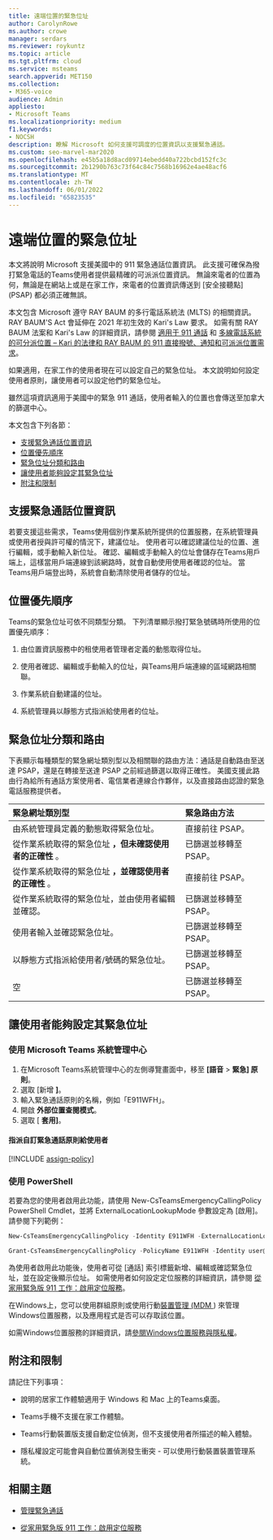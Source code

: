 ```yaml
---
title: 遠端位置的緊急位址
author: CarolynRowe
ms.author: crowe
manager: serdars
ms.reviewer: roykuntz
ms.topic: article
ms.tgt.pltfrm: cloud
ms.service: msteams
search.appverid: MET150
ms.collection:
- M365-voice
audience: Admin
appliesto:
- Microsoft Teams
ms.localizationpriority: medium
f1.keywords:
- NOCSH
description: 瞭解 Microsoft 如何支援可調度的位置資訊以支援緊急通話。
ms.custom: seo-marvel-mar2020
ms.openlocfilehash: e45b5a18d8acd09714ebedd40a722bcbd152fc3c
ms.sourcegitcommit: 2b1290b763c73f64c84c7568b16962e4ae48acf6
ms.translationtype: MT
ms.contentlocale: zh-TW
ms.lasthandoff: 06/01/2022
ms.locfileid: "65823535"
---
```

# <a name="emergency-addresses-for-remote-locations"></a>遠端位置的緊急位址

本文將說明 Microsoft 支援美國中的 911 緊急通話位置資訊。 此支援可確保為撥打緊急電話的Teams使用者提供最精確的可派派位置資訊。 無論來電者的位置為何，無論是在網站上或是在家工作，來電者的位置資訊傳送到 [安全接聽點] (PSAP) 都必須正確無誤。

本文包含 Microsoft 遵守 RAY BAUM 的多行電話系統法 (MLTS) 的相關資訊。 RAY BAUM'S Act 會延伸在 2021 年初生效的 Kari's Law 要求。 如需有關 RAY BAUM 法案和 Kari's Law 的詳細資訊，請參閱 [適用于 911 通話](https://www.fcc.gov/911-dispatchable-location) 和 [多線電話系統的可分派位置 – Kari 的法律和 RAY BAUM 的 911 直接撥號、通知和可派派位置需求](https://www.fcc.gov/mlts-911-requirements)。 

如果適用，在家工作的使用者現在可以設定自己的緊急位址。 本文說明如何設定使用者原則，讓使用者可以設定他們的緊急位址。

雖然這項資訊適用于美國中的緊急 911 通話，使用者輸入的位置也會傳送至加拿大的篩選中心。

本文包含下列各節：

- [支援緊急通話位置資訊](#support-for-emergency-calling-location-information)
- [位置優先順序](#location-precedence)
- [緊急位址分類和路由](#emergency-address-classification-and-routing)
- [讓使用者能夠設定其緊急位址](#enable-end-users-to-configure-their-emergency-address)
- [附注和限制](#notes-and-restrictions)


## <a name="support-for-emergency-calling-location-information"></a>支援緊急通話位置資訊

若要支援這些需求，Teams使用個別作業系統所提供的位置服務，在系統管理員或使用者授與許可權的情況下，建議位址。 使用者可以確認建議位址的位置、進行編輯，或手動輸入新位址。 確認、編輯或手動輸入的位址會儲存在Teams用戶端上，這樣當用戶端連線到該網路時，就會自動使用使用者確認的位址。 當Teams用戶端登出時，系統會自動清除使用者儲存的位址。


## <a name="location-precedence"></a>位置優先順序

Teams的緊急位址可依不同類型分類。 下列清單顯示撥打緊急號碼時所使用的位置優先順序：

1. 由位置資訊服務中的租使用者管理者定義的動態取得位址。

2. 使用者確認、編輯或手動輸入的位址，與Teams用戶端連線的區域網路相關聯。

3. 作業系統自動建議的位址。

4. 系統管理員以靜態方式指派給使用者的位址。


## <a name="emergency-address-classification-and-routing"></a>緊急位址分類和路由

下表顯示每種類型的緊急網址類別型以及相關聯的路由方法：通話是自動路由至送達 PSAP，還是在轉接至送達 PSAP 之前經過篩選以取得正確性。 美國支援此路由行為給所有通話方案使用者、電信業者連線合作夥伴，以及直接路由認證的緊急電話服務提供者。


| 緊急網址類別型 | 緊急路由方法 |
| :------------| :-------|
| 由系統管理員定義的動態取得緊急位址。 | 直接前往 PSAP。 |
| 從作業系統取得的緊急位址 **，但未確認使用者的正確性** 。 | 已篩選並移轉至 PSAP。 |
| 從作業系統取得的緊急位址 **，並確認使用者的正確性** 。| 直接前往 PSAP。 |
| 從作業系統取得的緊急位址，並由使用者編輯並確認。 | 已篩選並移轉至 PSAP。 |
| 使用者輸入並確認緊急位址。 | 已篩選並移轉至 PSAP。 |
| 以靜態方式指派給使用者/號碼的緊急位址。 | 已篩選並移轉至 PSAP。 |
| 空 | 已篩選並移轉至 PSAP。 |


## <a name="enable-end-users-to-configure-their-emergency-address"></a>讓使用者能夠設定其緊急位址

### <a name="using-the-microsoft-teams-admin-center"></a>使用 Microsoft Teams 系統管理中心

1. 在Microsoft Teams系統管理中心的左側導覽畫面中，移至 **[語音**  >  **緊急] 原則**。
2. 選取 [新增 **]**。
3. 輸入緊急通話原則的名稱，例如「E911WFH」。
4. 開啟 **外部位置查閱模式**。
5. 選取 [ **套用]**。

#### <a name="assign-a-custom-emergency-calling-policy-to-users"></a>指派自訂緊急通話原則給使用者

[!INCLUDE [assign-policy](includes/assign-policy.md)]

### <a name="using-powershell"></a>使用 PowerShell

若要為您的使用者啟用此功能，請使用 New-CsTeamsEmergencyCallingPolicy PowerShell Cmdlet，並將 ExternalLocationLookupMode 參數設定為 [啟用]。 請參閱下列範例： 


``` PowerShell
New-CsTeamsEmergencyCallingPolicy -Identity E911WFH -ExternalLocationLookupMode Enabled
```

```PowerShell
Grant-CsTeamsEmergencyCallingPolicy -PolicyName E911WFH -Identity user@contoso.com
```

為使用者啟用此功能後，使用者可從 [通話] 索引標籤新增、編輯或確認緊急位址，並在設定後顯示位址。 如需使用者如何設定定位服務的詳細資訊，請參閱 [從家用緊急版 911 工作：啟用定位服務](https://support.microsoft.com/office/work-from-home-emergency-911-enable-location-services-583dd649-87fc-4b23-aed6-f4e2279297f9?storagetype=live)。

在Windows上，您可以使用群組原則或使用行動[裝置管理 (MDM ](/windows/client-management/mdm/policy-csp-privacy#privacy-letappsaccesslocation)) 來管理Windows位置服務，以及應用程式是否可以存取該位置。

如需Windows位置服務的詳細資訊，請[參閱Windows位置服務與隱私權](https://support.microsoft.com/windows/windows-location-service-and-privacy-3a8eee0a-5b0b-dc07-eede-2a5ca1c49088)。



## <a name="notes-and-restrictions"></a>附注和限制

請記住下列事項：

- 說明的居家工作體驗適用于 Windows 和 Mac 上的Teams桌面。

- Teams手機不支援在家工作體驗。

- Teams行動裝置版支援自動定位偵測，但不支援使用者所描述的輸入體驗。

- 隱私權設定可能會與自動位置偵測發生衝突 - 可以使用行動裝置裝置管理系統。


## <a name="related-topics"></a>相關主題

- [管理緊急通話](what-are-emergency-locations-addresses-and-call-routing.md)

- [從家用緊急版 911 工作：啟用定位服務](https://support.microsoft.com/office/work-from-home-emergency-911-enable-location-services-583dd649-87fc-4b23-aed6-f4e2279297f9?storagetype=live)

